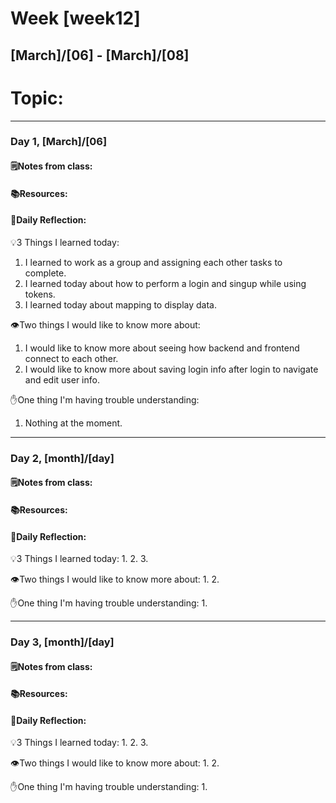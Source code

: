# Week [week12]
## [March]/[06] - [March]/[08]

# Topic:

___

### Day 1, [March]/[06]

#### 🗒️Notes from class:

#### 📚Resources:


#### 💭Daily Reflection:

💡3 Things I learned today:
1. I learned to work as a group and assigning each other tasks to complete.
2. I learned today about how to perform a login and singup while using tokens.
3. I learned today about mapping to display data.

👁️Two things I would like to know more about:
1. I would like to know more about seeing how backend and frontend connect to each other.
2. I would like to know more about saving login info after login to navigate and edit user info.

✋One thing I'm having trouble understanding:
1. Nothing at the moment.


___

### Day 2, [month]/[day] 

#### 🗒️Notes from class:

#### 📚Resources:


#### 💭Daily Reflection:

💡3 Things I learned today:
1. 
2. 
3. 

👁️Two things I would like to know more about:
1. 
2. 

✋One thing I'm having trouble understanding:
1. 

___

### Day 3, [month]/[day]
#### 🗒️Notes from class:

#### 📚Resources:


#### 💭Daily Reflection:

💡3 Things I learned today:
1. 
2. 
3. 

👁️Two things I would like to know more about:
1. 
2. 

✋One thing I'm having trouble understanding:
1. 
 

